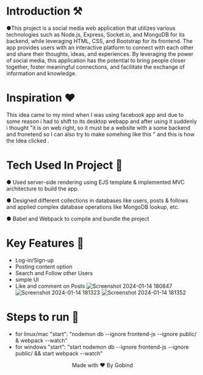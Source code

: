 # Introduction ⚒  

●This project is a social media web application that utilizes various technologies such as Node.js, Express, Socket.io, and MongoDB for its backend, while leveraging HTML, CSS, and Bootstrap for its frontend. The app provides users with an interactive platform to connect with each other and share their thoughts, ideas, and experiences. By leveraging the power of social media, this application has the potential to bring people closer together, foster meaningful connections, and facilitate the exchange of information and knowledge. 
# Inspiration ❤️
This idea came to my mind when I was using facebook app and due to some reason i had to shift to its desktop webapp and after using it suddenly i thought "it is on web right,  so it must be a website with a some backend and fronetend so I can also try to make somehing like this " and this is how the Idea clicked .

# Tech Used In Project 📒 

●	Used server-side rendering using EJS template & implemented MVC architecture to build the app.

●	Designed different collections in databases like users, posts & follows and applied complex database operations like MongoDB lookup, etc.

● Babel and Webpack to compile and bundle the project

# Key Features 🔐
* Log-in/Sign-up 
* Posting content option
* Search and Follow other Users
* simple UI
* Like and comment on Posts
![Screenshot 2024-01-14 180847](https://github.com/Gobind557/devSpace/assets/72307219/37b899e6-5e7e-4753-ae3d-31b3bfdbbc21)
![Screenshot 2024-01-14 181323](https://github.com/Gobind557/devSpace/assets/72307219/d1379c8b-273b-48fe-adcb-0b97bd36a2c9)
![Screenshot 2024-01-14 181352](https://github.com/Gobind557/devSpace/assets/72307219/fca3b8d2-0d57-4c03-99d4-820431c9bfe8)

# Steps to run 📲

* for linux/mac
"start": "nodemon db --ignore frontend-js --ignore public/ & webpack --watch"
* for windows
"start": "start nodemon db --ignore frontend-js --ignore public/ && start webpack --watch"
 
 
 


<p align="center" width="100%">
   Made with ❤️ By Gobind   
</p>
